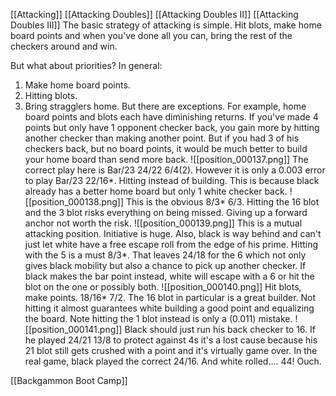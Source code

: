[[Attacking]]
[[Attacking Doubles]]
[[Attacking Doubles II]]
[[Attacking Doubles III]]
The basic strategy of attacking is simple. Hit blots, make home board points and when you've done all you can, bring the rest of the checkers around and win.

But what about priorities?
In general:
1) Make home board points.
2) Hitting blots.
3) Bring stragglers home.
But there are exceptions.
For example, home board points and blots each have diminishing returns. If you've made 4 points but only have 1 opponent checker back, you gain more by hitting another checker than making another point. But if you had 3 of his checkers back, but no board points, it would be much better to build your home board than send more back.
![[position_000137.png]]
The correct play here is Bar/23 24/22 6/4(2). However it is only a 0.003 error to play Bar/23 22/16*. Hitting instead of building. This is because black already has a better home board but only 1 white checker back.
![[position_000138.png]]
This is the obvious 8/3* 6/3. Hitting the 16 blot and the 3 blot risks everything on being missed. Giving up a forward anchor not worth the risk.
![[position_000139.png]]
This is a mutual attacking position. Initiative is huge. Also, black is way behind and can't just let white have a free escape roll from the edge of his prime. Hitting with the 5 is a must 8/3*. That leaves 24/18 for the 6 which not only gives black mobility but also a chance to pick up another checker. If black makes the bar point instead, white will escape with a 6 or hit the blot on the one or possibly both.
![[position_000140.png]]
Hit blots, make points. 18/16* 7/2. The 16 blot in particular is a great builder. Not hitting it almost guarantees white building a good point and equalizing the board. Note hitting the 1 blot instead is only a (0.011) mistake.
![[position_000141.png]]
Black should just run his back checker to 16.  If he played 24/21 13/8 to protect against 4s it's a lost cause because his 21 blot still gets crushed with a point and it's virtually game over. In the real game, black played the correct 24/16. And white rolled.... 44! Ouch.

[[Backgammon Boot Camp]]

